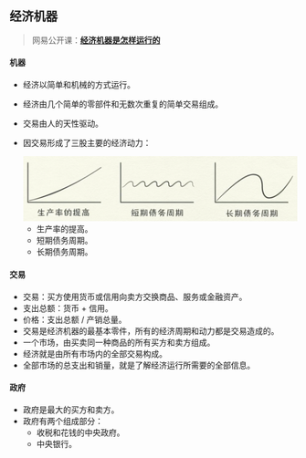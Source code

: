 ## 经济机器

> 网易公开课：[**经济机器是怎样运行的**](http://open.163.com/newview/movie/free?pid=MBPO9ED98&mid=MBPO9S8IQ)



#### 机器

- 经济以简单和机械的方式运行。

- 经济由几个简单的零部件和无数次重复的简单交易组成。

- 交易由人的天性驱动。

- 因交易形成了三股主要的经济动力：

   <img src="../../../../images/SSPD004/lib/ray-dalio/economic-machine/dongli.png" width="500px">

  - 生产率的提高。
  - 短期债务周期。
  - 长期债务周期。



#### 交易

- 交易：买方使用货币或信用向卖方交换商品、服务或金融资产。
- 支出总额：货币 + 信用。
- 价格：支出总额 / 产销总量。
- 交易是经济机器的最基本零件，所有的经济周期和动力都是交易造成的。
- 一个市场，由买卖同一种商品的所有买方和卖方组成。
- 经济就是由所有市场内的全部交易构成。
- 全部市场的总支出和销量，就是了解经济运行所需要的全部信息。



#### 政府

- 政府是最大的买方和卖方。
- 政府有两个组成部分：
  - 收税和花钱的中央政府。
  - 中央银行。